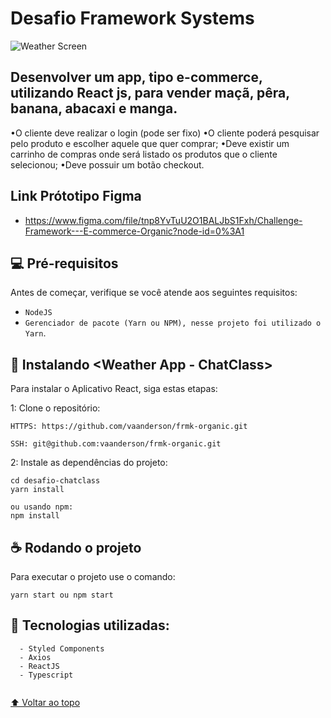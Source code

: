 # Desafio Framework Systems


<img src="https://i.imgur.com/YYj2hLX.png" alt="Weather Screen">

## Desenvolver um app, tipo e-commerce, utilizando React js, para vender maçã, pêra, banana, abacaxi e manga.
        
•O cliente deve realizar o login (pode ser fixo)
•O cliente poderá pesquisar pelo produto e escolher aquele que quer comprar;
•Deve existir um carrinho de compras onde será listado os produtos que o cliente selecionou;
•Deve possuir um botão checkout.

## Link Prótotipo Figma

* https://www.figma.com/file/tnp8YvTuU2O1BALJbS1Fxh/Challenge-Framework---E-commerce-Organic?node-id=0%3A1

## 💻 Pré-requisitos

Antes de começar, verifique se você atende aos seguintes requisitos:

* `NodeJS`
* `Gerenciador de pacote (Yarn ou NPM), nesse projeto foi utilizado o Yarn`.

## 🚀 Instalando <Weather App - ChatClass>

Para instalar o Aplicativo React, siga estas etapas:

1: Clone o repositório:
```
HTTPS: https://github.com/vaanderson/frmk-organic.git

SSH: git@github.com:vaanderson/frmk-organic.git
```
2: Instale as dependências do projeto:
```
cd desafio-chatclass
yarn install

ou usando npm:
npm install
```

## ☕            Rodando o projeto

Para executar o projeto use o comando:

```
yarn start ou npm start
```
  

  

  ## 🤝 Tecnologias utilizadas:
  
```
  - Styled Components
  - Axios
  - ReactJS
  - Typescript
  
```

  
  
[⬆ Voltar ao topo](#)<br>
